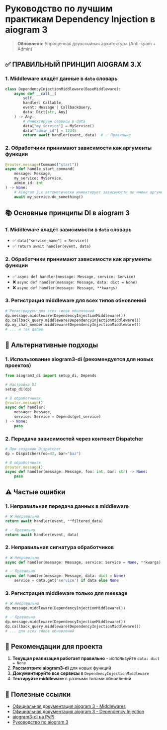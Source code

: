 # Руководство по лучшим практикам Dependency Injection в aiogram 3

> **Обновлено:** Упрощенная двухслойная архитектура (Anti-spam + Admin)

## ✅ ПРАВИЛЬНЫЙ ПРИНЦИП AIOGRAM 3.X

### 1. Middleware кладёт данные в `data` словарь
```python
class DependencyInjectionMiddleware(BaseMiddleware):
    async def __call__(
        self,
        handler: Callable,
        event: Message | CallbackQuery,
        data: Dict[str, Any]
    ) -> Any:
        # Инжектируем сервисы в data
        data["my_service"] = MyService()
        data["admin_id"] = 12345
        return await handler(event, data)  # ✅ Правильно
```

### 2. Обработчики принимают зависимости как аргументы функции
```python
@router.message(Command("start"))
async def handle_start_command(
    message: Message,
    my_service: MyService,
    admin_id: int
) -> None:
    # Aiogram 3.x автоматически инжектирует зависимости по имени аргумента
    await my_service.do_something()
```

## 📚 Основные принципы DI в aiogram 3

### 1. Middleware кладёт зависимости в `data` словарь
- ✅ `data["service_name"] = Service()`
- ✅ `return await handler(event, data)`

### 2. Обработчики принимают зависимости как аргументы функции
- ✅ `async def handler(message: Message, service: Service)`
- ❌ `async def handler(message: Message, data: dict = None)`
- ❌ `async def handler(message: Message, **kwargs)`

### 3. Регистрация middleware для всех типов обновлений
```python
# Регистрируем для всех типов обновлений
dp.message.middleware(DependencyInjectionMiddleware())
dp.callback_query.middleware(DependencyInjectionMiddleware())
dp.my_chat_member.middleware(DependencyInjectionMiddleware())
# ... и так далее
```

## 🔧 Альтернативные подходы

### 1. Использование aiogram3-di (рекомендуется для новых проектов)
```python
from aiogram3_di import setup_di, Depends

# Настройка DI
setup_di(dp)

# В обработчиках
@router.message()
async def handler(
    message: Message,
    service: Service = Depends(get_service)
) -> None:
    pass
```

### 2. Передача зависимостей через контекст Dispatcher
```python
# При создании Dispatcher
dp = Dispatcher(foo=42, bar="baz")

# В обработчиках
@router.message()
async def handler(message: Message, foo: int, bar: str) -> None:
    pass
```

## ⚠️ Частые ошибки

### 1. Неправильная передача данных в middleware
```python
# ❌ Неправильно
return await handler(event, **filtered_data)

# ✅ Правильно
return await handler(event, data)
```

### 2. Неправильная сигнатура обработчиков
```python
# ❌ Неправильно
async def handler(message: Message, service: Service = None, **kwargs)

# ✅ Правильно
async def handler(message: Message, data: dict = None)
    service = data.get('service') if data else None
```

### 3. Регистрация middleware только для message
```python
# ❌ Неправильно
dp.message.middleware(DependencyInjectionMiddleware())

# ✅ Правильно
dp.message.middleware(DependencyInjectionMiddleware())
dp.callback_query.middleware(DependencyInjectionMiddleware())
# ... для всех типов обновлений
```

## 🎯 Рекомендации для проекта

1. **Текущая реализация работает правильно** - используйте `data: dict = None`
2. **Рассмотрите aiogram3-di** для новых функций
3. **Документируйте все сервисы** в `DependencyInjectionMiddleware`
4. **Тестируйте middleware** с разными типами обновлений

## 📖 Полезные ссылки

- [Официальная документация aiogram 3 - Middlewares](https://docs.aiogram.dev/en/v3.1.0/dispatcher/middlewares.html)
- [Официальная документация aiogram 3 - Dependency Injection](https://docs.aiogram.dev/en/v3.19.0/dispatcher/dependency_injection.html)
- [aiogram3-di на PyPI](https://pypi.org/project/aiogram3-di/)
- [Руководство по aiogram 3](https://mastergroosha.github.io/aiogram-3-guide/filters-and-middlewares/)
